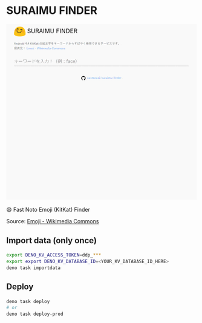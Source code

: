 SURAIMU FINDER
===================
![demo](demo.gif)

:smile: Fast Noto Emoji (KitKat) Finder

Source: [Emoji - Wikimedia Commons](https://commons.wikimedia.org/wiki/Emoji)


## Import data (only once)

```sh
export DENO_KV_ACCESS_TOKEN=ddp_***
export export DENO_KV_DATABASE_ID=<YOUR_KV_DATABASE_ID_HERE>
deno task importdata
```


## Deploy

```sh
deno task deploy
# or
deno task deploy-prod
```
